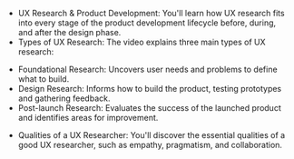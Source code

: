 - UX Research & Product Development: You'll learn how UX research fits into every stage of the product development lifecycle before, during, and after the design phase.
- Types of UX Research: The video explains three main types of UX research:
+ Foundational Research: Uncovers user needs and problems to define what to build.
+ Design Research: Informs how to build the product, testing prototypes and gathering feedback.
+ Post-launch Research: Evaluates the success of the launched product and identifies areas for improvement.
- Qualities of a UX Researcher: You'll discover the essential qualities of a good UX researcher, such as empathy, pragmatism, and collaboration.